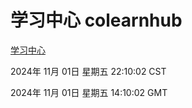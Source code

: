 # 学习中心 colearnhub
[学习中心](http://219.139.197.74:56308/colearnhub/)

2024年 11月 01日 星期五 22:10:02 CST

2024年 11月 01日 星期五 14:10:02 GMT
